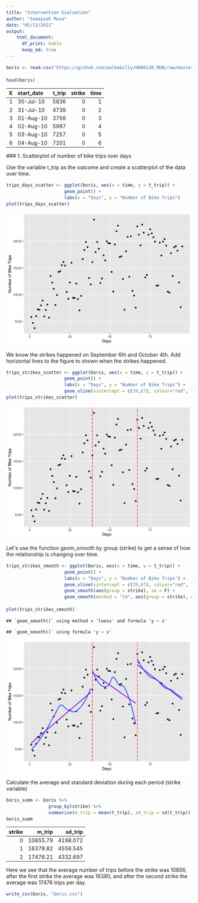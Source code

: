 ```yaml
---
title: "Intervention Evaluation"
author: "Sumayyah Musa"
date: "05/11/2021"
output: 
    html_document:
      df_print: kable
      keep_md: true
---
```





```r
boris <- read.csv("https://github.com/walkabilly/HKR6130_MUN/raw/master/data/boris_data.csv")

head(boris)
```

<div class="kable-table">

|  X|start_date | t_trip| strike| time|
|--:|:----------|------:|------:|----:|
|  1|30-Jul-10  |   5836|      0|    1|
|  2|31-Jul-10  |   4739|      0|    2|
|  3|01-Aug-10  |   3756|      0|    3|
|  4|02-Aug-10  |   5997|      0|    4|
|  5|03-Aug-10  |   7257|      0|    5|
|  6|04-Aug-10  |   7201|      0|    6|

</div>
### 1. Scatterplot of number of bike trips over days

Use the variable t_trip as the outcome and create a scatterplot of the data over time.


```r
trips_days_scatter <- ggplot(boris, aes(x = time, y = t_trip)) +
                      geom_point() + 
                      labs(x = "Days", y = "Number of Bike Trips")
plot(trips_days_scatter)
```

![](Intervention-Evaluation_files/figure-html/unnamed-chunk-2-1.png)<!-- -->

We know the strikes happened on September 6th and October 4th. Add horizontal lines to the figure to shown when the strikes happened.


```r
trips_strikes_scatter <- ggplot(boris, aes(x = time, y = t_trip)) +
                      geom_point() + 
                      labs(x = "Days", y = "Number of Bike Trips") +
                      geom_vline(xintercept = c(39,67), colour="red", linetype = "longdash")
plot(trips_strikes_scatter)
```

![](Intervention-Evaluation_files/figure-html/unnamed-chunk-3-1.png)<!-- -->

Let's use the function geom_smooth by group (strike) to get a sense of how the relationship is changing over time.


```r
trips_strikes_smooth <- ggplot(boris, aes(x = time, y = t_trip)) +
                      geom_point() + 
                      labs(x = "Days", y = "Number of Bike Trips") +
                      geom_vline(xintercept = c(39,67), colour="red", linetype = "longdash") +
                      geom_smooth(aes(group = strike), se = F) +
                      geom_smooth(method = "lm", aes(group = strike), colour = "purple", se = F)
                      
plot(trips_strikes_smooth)
```

```
## `geom_smooth()` using method = 'loess' and formula 'y ~ x'
```

```
## `geom_smooth()` using formula 'y ~ x'
```

![](Intervention-Evaluation_files/figure-html/unnamed-chunk-4-1.png)<!-- -->

Calculate the average and standard deviation during each period (strike variable)


```r
boris_summ <- boris %>%
                group_by(strike) %>%
                summarise(m_trip = mean(t_trip), sd_trip = sd(t_trip))
boris_summ
```

<div class="kable-table">

| strike|   m_trip|  sd_trip|
|------:|--------:|--------:|
|      0| 10855.79| 4198.072|
|      1| 16379.82| 4556.545|
|      2| 17476.21| 4332.697|

</div>

Here we see that the average number of trips before the strike was 10856, after the first strike the average was 16380, and after the second strike the average was 17476 trips per day.


```r
write_csv(boris, "boris.csv")
```







